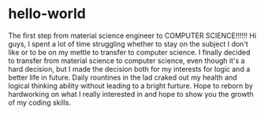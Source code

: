# hello-world
The first step from material science engineer to COMPUTER SCIENCE!!!!!!
Hi guys, I spent a lot of time struggling whether to stay on the subject I don't like or to be on my mettle to transfer to computer science.   I finally decided to transfer from material science to computer science, even though it's a hard decision, but I made the decision both for my interests for logic and a better life in future. Daily rountines in the lad craked out my health and logical thinking ability without leading to a bright furture. Hope to reborn by hardworking on what I really interested in and hope to show you the growth of my coding skills.
